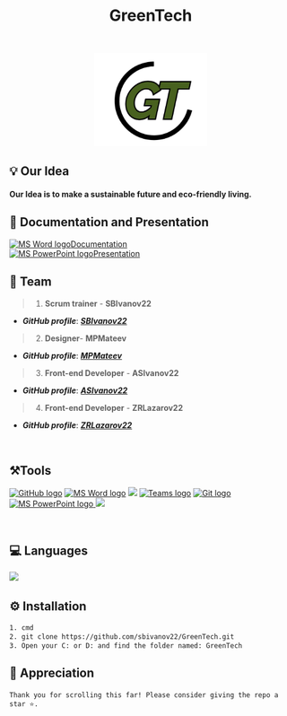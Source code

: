 <h1 align="center">GreenTech</h1>
<br>
<p align="center">
<img width="40%" src="./src/images/logoBlack.png"/>
<br>

## 💡 Our Idea

#### Our Idea is to make a sustainable future and eco-friendly living. 
 
## 📄 Documentation and Presentation
<a href="https://www.microsoft.com/en-ww/microsoft-365/word"><img src="https://img.icons8.com/fluency/48/000000/microsoft-word-2019.png" alt="MS Word logo" width=20px /></a>[Documentation](docs/GreenTech-documentation.docx)
<br>
<a href="https://www.microsoft.com/en-us/microsoft-365/powerpoint"><img src="https://img.icons8.com/fluency/48/000000/microsoft-powerpoint-2019.png" alt="MS PowerPoint logo" width=20px ></a>[Presentation](docs/GreenTech-presentation.pptx)

## 🌱 Team
> 1. **Scrum trainer**	- **SBIvanov22** 
   - ***GitHub profile***: [***SBIvanov22***](https://github.com/sbivanov22)	
> 2. **Designer**- **MPMateev**	
   - ***GitHub profile***: [***MPMateev***](https://github.com/MPMateev22)	
> 3. **Front-end Developer** - **ASIvanov22** 	
   - ***GitHub profile***: [***ASIvanov22***](https://github.com/ASIvanov22)
> 4. **Front-end Developer** - **ZRLazarov22**	
   - ***GitHub profile***: [***ZRLazarov22***](https://github.com/ZlatinLazarov)
<br>
 
## ⚒️Tools
<p align="left"> 
<a href="https://github.com/"><img src="https://developer.sas.com/github-resources/_jcr_content/par/styledcontainer_480618029/par/image.img.png/1558449533927.png" alt="GitHub logo" width=48px></a>
<a href="https://www.microsoft.com/en-ww/microsoft-365/word"><img src="https://img.icons8.com/fluency/48/000000/microsoft-word-2019.png" alt="MS Word logo" width=48px /></a>
<a href="https://www.figma.com/"><img src="https://img.icons8.com/fluency/48/null/figma.png"/></a> 
<a href="https://www.microsoft.com/bg-bg/microsoft-teams/log-in"><img src="https://admin.kuleuven.be/icts/services/teams/images/Teamslogo/image" alt="Teams logo" width=54px></a>
<a href="https://git-scm.com/"><img src="https://avatars.githubusercontent.com/u/18133?s=200&v=4" alt="Git logo" width=48px></a>
<a href="https://www.microsoft.com/en-us/microsoft-365/powerpoint"><img src="https://img.icons8.com/fluency/48/000000/microsoft-powerpoint-2019.png" alt="MS PowerPoint logo" width=48px />
<a href="https://code.visualstudio.com/"><img src="https://img.icons8.com/color/51/null/visual-studio-code-2019.png"/></a>
</p> 
<br>
 
## 💻 Languages
 
   <p align="left"> 
<img src="https://cloud2data.com/wp-content/uploads/2023/01/HTML-CSS-Review.png" width="120px">
</p>
 

 
## ⚙️ Installation	<a name = "installation"></a>
````	
1. cmd 
2. git clone https://github.com/sbivanov22/GreenTech.git
3. Open your C: or D: and find the folder named: GreenTech
````

## 👏 Appreciation
```
Thank you for scrolling this far! Please consider giving the repo a star ⭐.
```